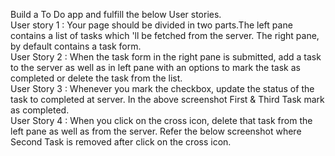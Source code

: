 Build a To Do app and fulfill the below User stories.
<br>
User story 1 : Your page should be divided in two parts.The left pane contains a list of tasks which 'll be fetched from the server. The right pane, by default contains a task form.
<br>
User Story 2 : When the task form in the right pane is submitted, add a task to the server as well as in left pane with an options to mark the task as completed or delete the task from the list.
<br>
User Story 3 : Whenever you mark the checkbox, update the status of the task to completed at server. In the above screenshot First & Third Task mark as completed.
<br>
User Story 4 : When you click on the cross icon, delete that task from the left pane as well as from the server. Refer the below screenshot where Second Task is removed after click on the cross icon.
